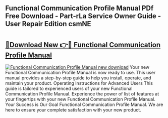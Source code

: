 ## Functional Communication Profile Manual PDf Free Download - Part-rLa Service Owner Guide - User Repair Edition csmNE

# <h2><a href="http://bc20714.oget.top/?id=Functional+Communication+Profile+Manual">🔗Download New 👉🔴 Functional Communication Profile Manual</a></h2>

[![Functional Communication Profile Manual new download](https://i.imgur.com/5g1atiW.png)](http://bc20714.oget.top/?id=Functional+Communication+Profile+Manual)
Your new Functional Communication Profile Manual is now ready to use. This user manual provides a step-by-step guide to help you install, operate, and maintain your product. Operating Instructions for Advanced Users This guide is tailored to experienced users of your new Functional Communication Profile Manual. Experience the power of list of features at your fingertips with your new Functional Communication Profile Manual. Your Success is Our Goal Functional Communication Profile Manual. We are here to ensure your complete satisfaction with your new product.
